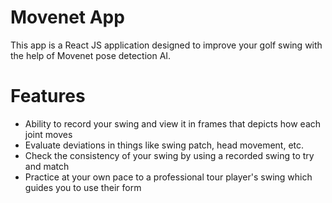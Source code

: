 # Movenet App
This app is a React JS application designed to improve your golf swing with the help of Movenet pose detection AI.

# Features
- Ability to record your swing and view it in frames that depicts how each joint moves
- Evaluate deviations in things like swing patch, head movement, etc.
- Check the consistency of your swing by using a recorded swing to try and match
- Practice at your own pace to a professional tour player's swing which guides you to use their form




